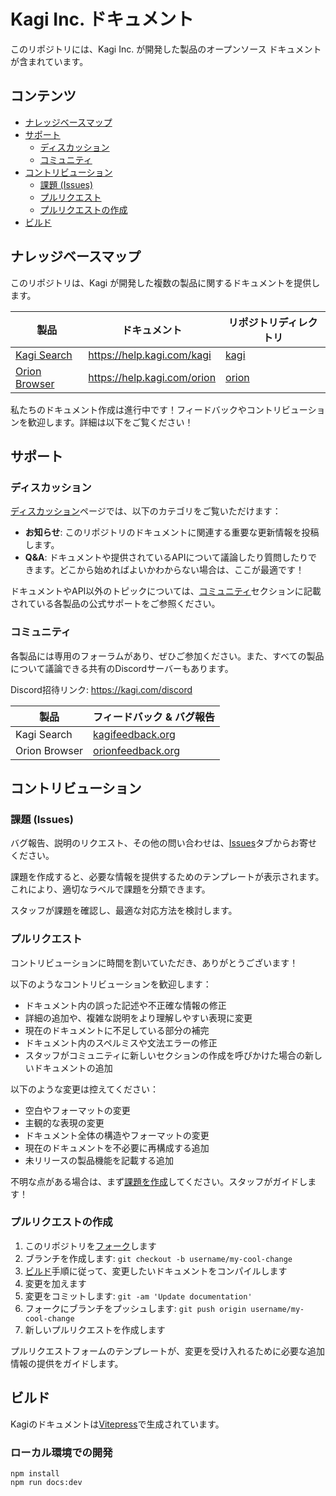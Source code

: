 # Kagi Inc. ドキュメント

このリポジトリには、Kagi Inc. が開発した製品のオープンソース ドキュメントが含まれています。

## コンテンツ

- [ナレッジベースマップ](#ナレッジベースマップ)
- [サポート](#サポート)
  - [ディスカッション](#ディスカッション)
  - [コミュニティ](#コミュニティ)
- [コントリビューション](#コントリビューション)
  - [課題 (Issues)](#課題-issues)
  - [プルリクエスト](#プルリクエスト)
  - [プルリクエストの作成](#プルリクエストの作成)
- [ビルド](#ビルド)

## ナレッジベースマップ

このリポジトリは、Kagi が開発した複数の製品に関するドキュメントを提供します。

製品 | ドキュメント         | リポジトリディレクトリ
--------|-----------------------|----------------
[Kagi Search](https://kagi.com) | https://help.kagi.com/kagi | [kagi](https://github.com/kagisearch/kagi-docs/tree/main/docs/kagi)
[Orion Browser](https://browser.kagi.com) | https://help.kagi.com/orion | [orion](https://github.com/kagisearch/kagi-docs/tree/main/docs/orion)

私たちのドキュメント作成は進行中です！フィードバックやコントリビューションを歓迎します。詳細は以下をご覧ください！

## サポート

### ディスカッション

[ディスカッション](https://github.com/kagisearch/kagi-docs/discussions)ページでは、以下のカテゴリをご覧いただけます：

- **お知らせ**: このリポジトリのドキュメントに関連する重要な更新情報を投稿します。
- **Q&A**: ドキュメントや提供されているAPIについて議論したり質問したりできます。どこから始めればよいかわからない場合は、ここが最適です！

ドキュメントやAPI以外のトピックについては、[コミュニティ](#コミュニティ)セクションに記載されている各製品の公式サポートをご参照ください。

### コミュニティ

各製品には専用のフォーラムがあり、ぜひご参加ください。また、すべての製品について議論できる共有のDiscordサーバーもあります。

Discord招待リンク: https://kagi.com/discord

製品 | フィードバック & バグ報告
--------|-----------------------
Kagi Search | [kagifeedback.org](https://kagifeedback.org)
Orion Browser | [orionfeedback.org](https://orionfeedback.org)

## コントリビューション

### 課題 (Issues)

バグ報告、説明のリクエスト、その他の問い合わせは、[Issues](https://github.com/kagisearch/kagi-docs/issues)タブからお寄せください。

課題を作成すると、必要な情報を提供するためのテンプレートが表示されます。これにより、適切なラベルで課題を分類できます。

スタッフが課題を確認し、最適な対応方法を検討します。

### プルリクエスト

コントリビューションに時間を割いていただき、ありがとうございます！

以下のようなコントリビューションを歓迎します：

- ドキュメント内の誤った記述や不正確な情報の修正
- 詳細の追加や、複雑な説明をより理解しやすい表現に変更
- 現在のドキュメントに不足している部分の補完
- ドキュメント内のスペルミスや文法エラーの修正
- スタッフがコミュニティに新しいセクションの作成を呼びかけた場合の新しいドキュメントの追加

以下のような変更は控えてください：

- 空白やフォーマットの変更
- 主観的な表現の変更
- ドキュメント全体の構造やフォーマットの変更
- 現在のドキュメントを不必要に再構成する追加
- 未リリースの製品機能を記載する追加

不明な点がある場合は、まず[課題を作成](https://github.com/kagisearch/kagi-docs/issues/new/choose)してください。スタッフがガイドします！

### プルリクエストの作成

1. このリポジトリを[フォーク](https://github.com/kagisearch/kagi-docs/fork)します
2. ブランチを作成します: `git checkout -b username/my-cool-change`
3. [ビルド](#ビルド)手順に従って、変更したいドキュメントをコンパイルします
4. 変更を加えます
5. 変更をコミットします: `git -am 'Update documentation'`
6. フォークにブランチをプッシュします: `git push origin username/my-cool-change`
7. 新しいプルリクエストを作成します

プルリクエストフォームのテンプレートが、変更を受け入れるために必要な追加情報の提供をガイドします。

## ビルド

Kagiのドキュメントは[Vitepress](https://vitepress.dev/)で生成されています。

### ローカル環境での開発

    npm install
    npm run docs:dev